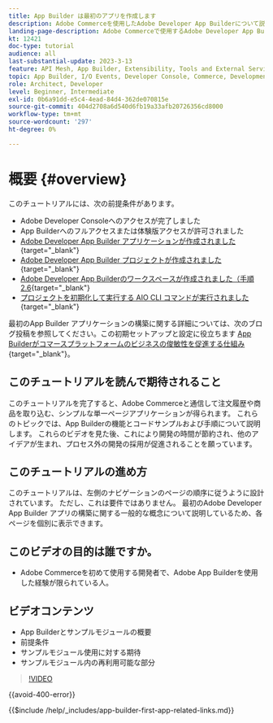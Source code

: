 ```yaml
---
title: App Builder は最初のアプリを作成します
description: Adobe Commerceを使用したAdobe Developer App Builderについて説明し、最初のアプリを作成します。
landing-page-description: Adobe Commerceで使用するAdobe Developer App Builderについて説明し、最初のアプリを作成します。
kt: 12421
doc-type: tutorial
audience: all
last-substantial-update: 2023-3-13
feature: API Mesh, App Builder, Extensibility, Tools and External Services, Backend Development
topic: App Builder, I/O Events, Developer Console, Commerce, Development, Integrations
role: Architect, Developer
level: Beginner, Intermediate
exl-id: 0b6a91dd-e5c4-4ead-84d4-362de070815e
source-git-commit: 404d2708a6d540d6fb19a33afb20726356cd8000
workflow-type: tm+mt
source-wordcount: '297'
ht-degree: 0%

---
```


# 概要 {#overview}

このチュートリアルには、次の前提条件があります。

* Adobe Developer Consoleへのアクセスが完了しました
* App Builderへのフルアクセスまたは体験版アクセスが許可されました
* [Adobe Developer App Builder アプリケーションが作成されました ](https://developer.adobe.com/app-builder/docs/getting_started/first_app/){target="_blank"}
* [Adobe Developer App Builder プロジェクトが作成されました ](https://developer.adobe.com/console){target="_blank"}
* [Adobe Developer App Builderのワークスペースが作成されました（手順 2.6](https://developer.adobe.com/app-builder/docs/getting_started/first_app/#2-creating-a-new-project-on-developer-console){target="_blank"}
* [ プロジェクトを初期化して実行する AIO CLI コマンドが実行されました ](https://developer.adobe.com/runtime){target="_blank"}

最初のApp Builder アプリケーションの構築に関する詳細については、次のブログ投稿を参照してください。この初期セットアップと設定に役立ちます [App Builderがコマースプラットフォームのビジネスの俊敏性を促進する仕組み ](https://business.adobe.com/blog/how-to/how-app-builder-helps-you-implement-a-composable-commerce-strategy){target="_blank"}。

## このチュートリアルを読んで期待されること

このチュートリアルを完了すると、Adobe Commerceと通信して注文履歴や商品を取り込む、シンプルな単一ページアプリケーションが得られます。 これらのトピックでは、App Builderの機能とコードサンプルおよび手順について説明します。 これらのビデオを見た後、これにより開発の時間が節約され、他のアイデアが生まれ、プロセス外の開発の採用が促進されることを願っています。

## このチュートリアルの進め方

このチュートリアルは、左側のナビゲーションのページの順序に従うように設計されています。 ただし、これは要件ではありません。 最初のAdobe Developer App Builder アプリの構築に関する一般的な概念について説明しているため、各ページを個別に表示できます。

## このビデオの目的は誰ですか。

* Adobe Commerceを初めて使用する開発者で、Adobe App Builderを使用した経験が限られている人。

## ビデオコンテンツ

* App Builderとサンプルモジュールの概要
* 前提条件
* サンプルモジュール使用に対する期待
* サンプルモジュール内の再利用可能な部分

>[!VIDEO](https://video.tv.adobe.com/v/3416740?quality=12&learn=on)

{{avoid-400-error}}

{{$include /help/_includes/app-builder-first-app-related-links.md}}
